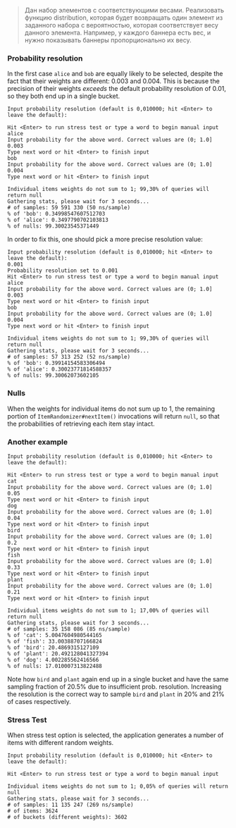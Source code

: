 > Дан набор элементов с соответствующими весами. Реализовать функцию distribution, которая будет возвращать один элемент из заданного набора с вероятностью, которая соответствует весу данного элемента.
Например, у каждого баннера есть вес, и нужно показывать баннеры пропорционально их весу.

### Probability resolution

In the first case `alice` and `bob` are equally likely to be selected, despite the fact that their weights are different: 0.003 and 0.004. This is because the precision of their weights _exceeds_ the default probability resolution of 0.01, so they both end up in a single bucket.

```
Input probability resolution (default is 0,010000; hit <Enter> to leave the default):

Hit <Enter> to run stress test or type a word to begin manual input
alice
Input probability for the above word. Correct values are (0; 1.0]
0.003
Type next word or hit <Enter> to finish input
bob
Input probability for the above word. Correct values are (0; 1.0]
0.004
Type next word or hit <Enter> to finish input

Individual items weights do not sum to 1; 99,30% of queries will return null
Gathering stats, please wait for 3 seconds...
# of samples: 59 591 330 (50 ns/sample)
% of 'bob': 0.34998547607512703
% of 'alice': 0.3497790702103813
% of nulls: 99.30023545371449
```

In order to fix this, one should pick a more precise resolution value: 

```
Input probability resolution (default is 0,010000; hit <Enter> to leave the default):
0.001
Probability resolution set to 0.001
Hit <Enter> to run stress test or type a word to begin manual input
alice
Input probability for the above word. Correct values are (0; 1.0]
0.003
Type next word or hit <Enter> to finish input
bob
Input probability for the above word. Correct values are (0; 1.0]
0.004
Type next word or hit <Enter> to finish input

Individual items weights do not sum to 1; 99,30% of queries will return null
Gathering stats, please wait for 3 seconds...
# of samples: 57 313 252 (52 ns/sample)
% of 'bob': 0.39914154583306494
% of 'alice': 0.30023771814588357
% of nulls: 99.30062073602105
```

### Nulls

When the weights for individual items do not sum up to 1, the remaining portion of `ItemRandomizer#nextItem()` invocations will return `null`, so that the probabilities of retrieving each item stay intact.

### Another example

```
Input probability resolution (default is 0,010000; hit <Enter> to leave the default):

Hit <Enter> to run stress test or type a word to begin manual input
cat
Input probability for the above word. Correct values are (0; 1.0]
0.05
Type next word or hit <Enter> to finish input
dog
Input probability for the above word. Correct values are (0; 1.0]
0.04
Type next word or hit <Enter> to finish input
bird
Input probability for the above word. Correct values are (0; 1.0]
0.2
Type next word or hit <Enter> to finish input
fish
Input probability for the above word. Correct values are (0; 1.0]
0.33
Type next word or hit <Enter> to finish input
plant
Input probability for the above word. Correct values are (0; 1.0]
0.21
Type next word or hit <Enter> to finish input

Individual items weights do not sum to 1; 17,00% of queries will return null
Gathering stats, please wait for 3 seconds...
# of samples: 35 158 086 (85 ns/sample)
% of 'cat': 5.0047604980544165
% of 'fish': 33.00388707166824
% of 'bird': 20.4869315127109
% of 'plant': 20.492128041327394
% of 'dog': 4.002285562416566
% of nulls: 17.010007313822488
```

Note how `bird` and `plant` again end up in a single bucket and have the same sampling fraction of 20.5% due to insufficient prob. resolution. Increasing the resolution is the correct way to sample `bird` and `plant` in 20% and 21% of cases respectively.

### Stress Test

When stress test option is selected, the application generates a number of items with different random weights.

```
Input probability resolution (default is 0,010000; hit <Enter> to leave the default):

Hit <Enter> to run stress test or type a word to begin manual input

Individual items weights do not sum to 1; 0,05% of queries will return null
Gathering stats, please wait for 3 seconds...
# of samples: 11 135 247 (269 ns/sample)
# of items: 3624
# of buckets (different weights): 3602
```

